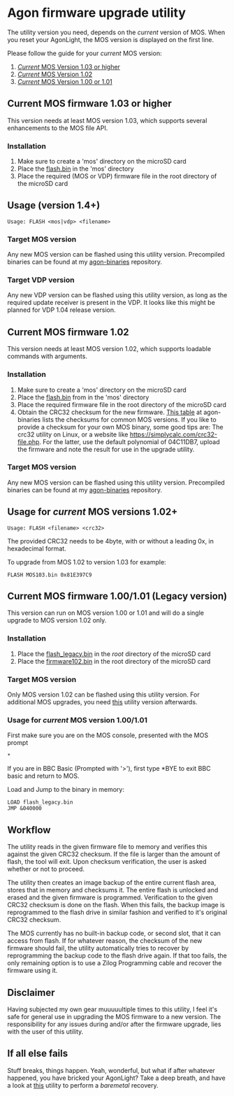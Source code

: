 # Agon firmware upgrade utility
The utility version you need, depends on the *current* version of MOS. When you reset your AgonLight, the MOS version is displayed on the first line.

Please follow the guide for your *current* MOS version:
1. [*Current* MOS Version 1.03 or higher](#current-mos-firmware-103-or-higher)
2. [*Current* MOS Version 1.02](#current-mos-firmware-102)
3. [*Current* MOS Version 1.00 or 1.01](#current-mos-firmware-100101-legacy-version)

## Current MOS firmware 1.03 or higher
This version needs at least MOS version 1.03, which supports several enhancements to the MOS file API.
### Installation
1. Make sure to create a 'mos' directory on the microSD card
2. Place the [flash.bin](https://github.com/envenomator/agon-flash/blob/master/binaries/Current%20MOS%20version%201.03%20or%20higher/flash.bin) in the 'mos' directory
3. Place the required (MOS or VDP) firmware file in the root directory of the microSD card

## Usage (version 1.4+)
```console
Usage: FLASH <mos|vdp> <filename>
```

### Target MOS version
Any new MOS version can be flashed using this utility version. Precompiled binaries can be found at my [agon-binaries](https://github.com/envenomator/agon-binaries) repository.

### Target VDP version
Any new VDP version can be flashed using this utility version, as long as the required update receiver is present in the VDP. It looks like this might be planned for VDP 1.04 release version.

## Current MOS firmware 1.02
This version needs at least MOS version 1.02, which supports loadable commands with arguments.
### Installation
1. Make sure to create a 'mos' directory on the microSD card
2. Place the [flash.bin](https://github.com/envenomator/agon-flash/blob/master/binaries/Current%20MOS%20version%201.02/flash.bin) from in the 'mos' directory
3. Place the required firmware file in the root directory of the microSD card
4. Obtain the CRC32 checksum for the new firmware. [This table](https://github.com/envenomator/agon-binaries/blob/master/README.md) at agon-binaries lists the checksums for common MOS versions. If you like to provide a checksum for your own MOS binary, some good tips are: The crc32 utility on Linux, or a website like https://simplycalc.com/crc32-file.php. For the latter, use the default polynomial of 04C11DB7, upload the firmware and note the result for use in the upgrade utility.

### Target MOS version
Any new MOS version can be flashed using this utility version. Precompiled binaries can be found at my [agon-binaries](https://github.com/envenomator/agon-binaries) repository.

## Usage for *current* MOS versions 1.02+
```console
Usage: FLASH <filename> <crc32>
```
The provided CRC32 needs to be 4byte, with or without a leading 0x, in hexadecimal format. 

To upgrade from MOS 1.02 to version 1.03 for example:
```console
FLASH MOS103.bin 0x81E397C9
```

## Current MOS firmware 1.00/1.01 (Legacy version)
This version can run on MOS version 1.00 or 1.01 and will do a single upgrade to MOS version 1.02 only.
### Installation
1. Place the [flash_legacy.bin](https://github.com/envenomator/agon-flash/blob/master/binaries/Current%20MOS%20version%20up%20to%201.01/flash_legacy.bin) in the *root* directory of the microSD card
2. Place the [firmware102.bin](https://github.com/envenomator/agon-flash/blob/master/binaries/firmware102.bin) in the root directory of the microSD card

### Target MOS version
Only MOS version 1.02 can be flashed using this utility version. For additional MOS upgrades, you need [this](#current-mos-firmware-102) utility version afterwards.

### Usage for *current* MOS version 1.00/1.01
First make sure you are on the MOS console, presented with the MOS prompt

    *

If you are in BBC Basic (Prompted with '>'), first type *BYE to exit BBC basic and return to MOS.

Load and Jump to the binary in memory:
```console
LOAD flash_legacy.bin
JMP &040000
```

## Workflow
The utility reads in the given firmware file to memory and verifies this against the given CRC32 checksum.
If the file is larger than the amount of flash, the tool will exit.
Upon checksum verification, the user is asked whether or not to proceed.

The utility then creates an image backup of the entire current flash area, stores that in memory and checksums it.
The entire flash is unlocked and erased and the given firmware is programmed.
Verification to the given CRC32 checksum is done on the flash. When this fails, the backup image is reprogrammed to the flash drive in similar fashion and verified to it's original CRC32 checksum.

The MOS currently has no built-in backup code, or second slot, that it can access from flash. If for whatever reason, the checksum of the new firmware should fail, the utility automatically tries to recover by reprogramming the backup code to the flash drive again. If that too fails, the only remaining option is to use a Zilog Programming cable and recover the firmware using it.

## Disclaimer
Having subjected my own gear muuuuultiple times to this utility, I feel it's safe for general use in upgrading the MOS firmware to a new version.
The responsibility for any issues during and/or after the firmware upgrade, lies with the user of this utility.

## If all else fails
Stuff breaks, things happen. Yeah, wonderful, but what if after whatever happened, you have bricked your AgonLight? Take a deep breath, and have a look at [this](https://github.com/envenomator/agon-vdpflash) utility to perform a *baremetal* recovery.

